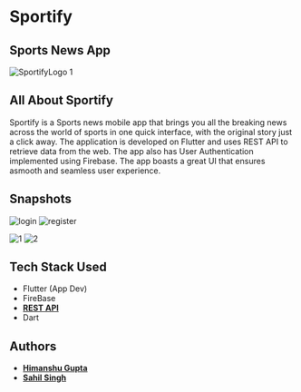 # Sportify

## Sports News App

![SportifyLogo 1](https://user-images.githubusercontent.com/78023521/164965433-0fa43a27-97f7-4b83-89d7-e28fe29cf071.png)

## All About Sportify

Sportify is a Sports news mobile app that brings you all the breaking news across the world of
sports in one quick interface, with the original story just a click away. The application is developed on Flutter and uses REST API to retrieve data from the web. The app also has User Authentication implemented using Firebase.
The app boasts a great UI that ensures asmooth and seamless user experience.

## Snapshots

![login](https://user-images.githubusercontent.com/78023521/164915806-10700d44-7f6e-4b0a-8c41-8052c2050111.png)     ![register](https://user-images.githubusercontent.com/78023521/164915812-d31adc6d-e7a1-4c83-9b2a-663c106ed26e.png)     





![1](https://user-images.githubusercontent.com/78023521/164915783-77726850-3aee-44e8-bd6d-621f7d8acbc4.png)     ![2](https://user-images.githubusercontent.com/78023521/164915938-638c3161-45f2-4198-8ee9-5de9b156e6b1.png)


## Tech Stack Used

* Flutter (App Dev)
* FireBase
* <a href="https://newsapi.org/"> **REST API** </a>
* Dart


## Authors

* <a href="https://www.linkedin.com/in/himanshu-gupta16/"> **Himanshu Gupta** </a>
* <a href="https://www.linkedin.com/in/sahil-singh-14548519a/"> **Sahil Singh** </a>
